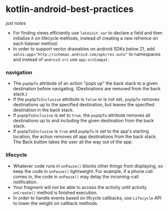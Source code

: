 # kotlin-android-best-practices
*just notes*

 - For finding views efficiently use `lateinit var` to declare a field and then initialize it on lifecycle methods, instead of creating a new refrence on each listener method.
- In order to support vector drawables on android SDKs below 21, add `
xmlns:app="http://schemas.android.com/apk/res-auto"`  to namespaces and instead of `android:src` use `
app:srcCompat
`.
### navigation
-   The  `popUpTo`  attribute of an action "pops up" the back stack to a given destination before navigating. (Destinations are removed from the back stack.)
-   If the  `popUpToInclusive`  attribute is  `false`  or is not set,  `popUpTo`  removes destinations up to the specified destination, but leaves the specified destination in the back stack.
-   If  `popUpToInclusive`  is set to  `true`, the  `popUpTo`  attribute removes all destinations up to and  _including_  the given destination from the back stack.
-   If  `popUpToInclusive`  is  `true`  and  `popUpTo`  is set to the app's starting location, the action removes  _all_  app destinations from the back stack. The Back button takes the user all the way out of the app.
### lifecycle
-   Whatever code runs in `onPause()` blocks other things from displaying, so keep the code in `onPause()` lightweight. For example, if a phone call comes in, the code in `onPause()` may delay the incoming-call notification.
-   Your fragment will not be able to access the activity until activity `onCreate()` method is finished execution.
-   In order to handle events based on lifcycle callbacks, use `Lifecycle` API to lower the weight on callback methods. 

